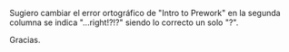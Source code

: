 Sugiero cambiar el error ortográfico de "Intro to Prework" en la segunda columna se indica "...right!?!?" siendo lo correcto un solo "?".

Gracias.
